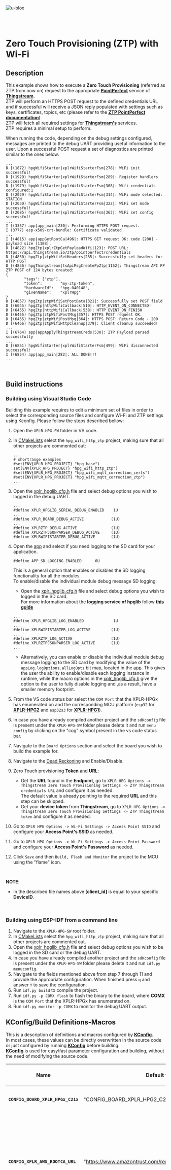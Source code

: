 ![u-blox](./../../../media/shared/logos/ublox_logo.jpg)

<br>
<br>

# Zero Touch Provisioning (ZTP) with Wi-Fi

## Description
This example shows how to execute a **Zero Touch Provisioning** (referred as ZTP from now on) request to the appropriate **[PointPerfect](https://developer.thingstream.io/guides/location-services/pointperfect-getting-started)** service of **[Thingstream](https://developer.thingstream.io/home)**.\
ZTP will perform an HTTPS POST request to the defined credentials URL and if successful will receive a JSON reply populated with settings such as keys, certificates, topics, etc (please refer to the **[ZTP PointPerfect documentation](./../../../docs/README_thingstream_ztp.md)**).\
ZTP will fetch all required settings for **[Thingstream's](https://developer.thingstream.io/home)** services.\
ZTP requires a minimal setup to perform.

When running the code, depending on the debug settings configured, messages are printed to the debug UART providing useful information to the user. Upon a successful POST request a set of diagnostics are printed similar to the ones below:

```
...
D [(1872) hpgWifiStarter|xplrWifiStarterFsm|278|: WiFi init successful!
D [(1929) hpgWifiStarter|xplrWifiStarterFsm|289|: Register handlers successful!
D [(1979) hpgWifiStarter|xplrWifiStarterFsm|308|: Wifi credentials configured:1
D [(2029) hpgWifiStarter|xplrWifiStarterFsm|314|: WiFi mode selected: STATION
D [(2030) hpgWifiStarter|xplrWifiStarterFsm|322|: WiFi set mode successful!
D [(2085) hpgWifiStarter|xplrWifiStarterFsm|363|: WiFi set config successful!
...
I [(3357) app|app_main|230|: Performing HTTPS POST request.
I (3777) esp-x509-crt-bundle: Certificate validated
...
I [(4815) app|appGetRootCa|496|: HTTPS GET request OK: code [200] - payload size [1188].
D [(4822) hpgZtp|xplrZtpGetPayloadWifi|123|: POST URL: https://api.thingstream.io/ztp/pointperfect/credentials
D [(4830) hpgZtp|ztpWifiSetHeaders|285|: Successfully set headers for HTTP POST
D [(4836) hpgThingstream|tsApiMsgCreatePpZtp|1152|: Thingstream API PP ZTP POST of 124 bytes created:
{
        "tags": ["ztp"],
        "token":        "my-ztp-token",
        "hardwareId":   "hpg-040148",
        "givenName":    "xplrHpg"
}
D [(4857) hpgZtp|ztpWifiSetPostData|321|: Successfully set POST field
D [(6045) hpgZtp|httpWifiCallback|510|: HTTP_EVENT_ON_CONNECTED!
D [(6455) hpgZtp|httpWifiCallback|538|: HTTP_EVENT_ON_FINISH
D [(6455) hpgZtp|ztpWifiPostMsg|357|: HTTPS POST request OK.
D [(6455) hpgZtp|ztpWifiPostMsg|364|: HTTPS POST: Return Code - 200
D [(6466) hpgZtp|ztpWifiHttpCleanup|379|: Client cleanup succeeded!
...
I [(6764) app|appApplyThingstreamCreds|530|: ZTP Payload parsed successfully
...
D [(6851) hpgWifiStarter|xplrWifiStarterFsm|499|: WiFi disconnected successful!
I [(6854) app|app_main|282|: ALL DONE!!!
...
```
<br>

## Build instructions

### Building using Visual Studio Code
Building this example requires to edit a minimum set of files in order to select the corresponding source files and configure Wi-Fi and ZTP settings using Kconfig.
Please follow the steps described bellow:

1. Open the `XPLR-HPG-SW` folder in VS code.
2. In [CMakeLists](./../../../CMakeLists.txt) select the `hpg_wifi_http_ztp` project, making sure that all other projects are commented out:
   ```
   ...
   # shortrange examples
   #set(ENV{XPLR_HPG_PROJECT} "hpg_base")
   set(ENV{XPLR_HPG_PROJECT} "hpg_wifi_http_ztp")
   #set(ENV{XPLR_HPG_PROJECT} "hpg_wifi_mqtt_correction_certs")
   #set(ENV{XPLR_HPG_PROJECT} "hpg_wifi_mqtt_correction_ztp")
   ...
   ```
3. Open the [xplr_hpglib_cfg.h](./../../../components/hpglib/xplr_hpglib_cfg.h) file and select debug options you wish to logged in the debug UART.
   ```
   ...
   #define XPLR_HPGLIB_SERIAL_DEBUG_ENABLED    1U
   ...
   #define XPLR_BOARD_DEBUG_ACTIVE            (1U)
   ...
   #define XPLRZTP_DEBUG_ACTIVE               (1U)
   #define XPLRZTPJSONPARSER_DEBUG_ACTIVE     (1U)
   #define XPLRWIFISTARTER_DEBUG_ACTIVE       (1U)
   ```
4. Open the [app](./main/hpg_wifi_http_ztp.c) and select if you need logging to the SD card for your application.
   ```
   #define APP_SD_LOGGING_ENABLED      0U
   ```
   This is a general option that enables or disables the SD logging functionality for all the modules. <br> 
   To enable/disable the individual module debug message SD logging:

   - Open the [xplr_hpglib_cfg.h](./../../../components/hpglib/xplr_hpglib_cfg.h) file and select debug options you wish to logged in the SD card.\
   For more information about the **logging service of hpglib** follow **[this guide](./../../../components/hpglib/src/log_service/README.md)**
   ```
   ...
   #define XPLR_HPGLIB_LOG_ENABLED             1U
   ...
   #define XPLRWIFISTARTER_LOG_ACTIVE         (1U)
   ...
   #define XPLRZTP_LOG_ACTIVE                 (1U)
   #define XPLRZTPJSONPARSER_LOG_ACTIVE       (1U)
   ...

   ```
   - Alternatively, you can enable or disable the individual module debug message logging to the SD card by modifying the value of the `appLog.logOptions.allLogOpts` bit map, located in the [app](./main/hpg_wifi_http_ztp.c). This gives the user the ability to enable/disable each logging instance in runtime, while the macro options in the [xplr_hpglib_cfg.h](./../../../components/hpglib/xplr_hpglib_cfg.h) give the option to the user to fully disable logging and ,as a result, have a smaller memory footprint.
5. From the VS code status bar select the `COM Port` that the XPLR-HPGx has enumerated on and the corresponding MCU platform (`esp32` for **[XPLR-HPG2](https://www.u-blox.com/en/product/xplr-hpg-2)** and `esp32s3` for **[XPLR-HPG1](https://www.u-blox.com/en/product/xplr-hpg-1)**).
6. In case you have already compiled another project and the `sdKconfig` file is present under the `XPLR-HPG-SW` folder please delete it and run `menu config` by clicking on the "cog" symbol present in the vs code status bar.
7. Navigate to the `Board Options` section and select the board you wish to build the example for.
8. Navigate to the [Dead Reckoning](./../../../docs/README_dead_reckoning.md) and Enable/Disable.
9.  Zero Touch provisioning [**Token** and **URL**](./../../../docs/README_thingstream_ztp.md):
    - Get the **URL** found in the **Endpoint**, go to `XPLR HPG Options -> Thingstream Zero Touch Provisioning Settings -> ZTP Thingstream credentials URL` and configure it as needed.\
    The default value is already pointing to the required **URL** and this step can be skipped.
    - Get your **device token** from **Thingstream**, go to `XPLR HPG Options -> Thingstream Zero Touch Provisioning Settings -> ZTP Thingstream token` and configure it as needed.
10. Go to `XPLR HPG Options -> Wi-Fi Settings -> Access Point SSID` and configure your **Access Point's SSID** as needed.
11. Go to `XPLR HPG Options -> Wi-Fi Settings -> Access Point Password` and configure your **Access Point's Password** as needed.
12. Click `Save` and then `Build, Flash and Monitor` the project to the MCU using the "flame" icon.
<br>

**NOTE**:
- In the described file names above **\[client_id\]** is equal to your specific **DeviceID**.
<br>

### Building using ESP-IDF from a command line
1. Navigate to the `XPLR-HPG-SW` root folder.
2. In [CMakeLists](./../../../CMakeLists.txt) select the `hpg_wifi_http_ztp` project, making sure that all other projects are commented out.
3. Open the [xplr_hpglib_cfg.h](./../../../components/hpglib/xplr_hpglib_cfg.h) file and select debug options you wish to be logged in the SD card or the debug UART.
4. In case you have already compiled another project and the `sdKconfig` file is present under the `XPLR-HPG-SW` folder please delete it and run `idf.py menuconfig`.
5. Navigate to the fields mentioned above from step 7 through 11 and provide the appropriate configuration. When finished press `q` and answer `Y` to save the configuration.
6. Run `idf.py build` to compile the project.
7. Run `idf.py -p COMX flash` to flash the binary to the board, where **COMX** is the `COM Port` that the XPLR-HPGx has enumerated on.
8. Run `idf.py monitor -p COMX` to monitor the debug UART output.

## KConfig/Build Definitions-Macros
This is a description of definitions and macros configured by **[KConfig](./../../../docs/README_kconfig.md)**.\
In most cases, these values can be directly overwritten in the source code or just configured by running **[KConfig](./../../../docs/README_kconfig.md)** before building.\
**[KConfig](./../../../docs/README_kconfig.md)** is used for easy/fast parameter configuration and building, without the need of modifying the source code.

Name | Default value | Belongs to | Description | Manual overwrite notes
--- | --- | --- | --- | ---
**`CONFIG_BOARD_XPLR_HPGx_C21x`** | "CONFIG_BOARD_XPLR_HPG2_C214" | **[boards](./../../../components/boards)** | Board variant to build firmware for.|
**`CONFIG_XPLR_AWS_ROOTCA_URL`** | "https://www.amazontrust.com/repository/AmazonRootCA1.pem" | **[hpg_wifi_http_ztp](./main/hpg_wifi_http_ztp.c)** | Amazon Url in order to fetch the Root CA certificate. If not using a different Root CA certificate leave to default value.| You will have to replace this value with your specific token, either directly editing source code in the app or using **[KConfig](./../../../docs/README_kconfig.md)**.
**`CONFIG_XPLR_TS_PP_ZTP_TOKEN`** | "ztp-token" | **[hpg_wifi_http_ztp](./main/hpg_wifi_http_ztp.c)** | A device token taken from **Thingstream** devices. | You will have to replace this value with your specific token, either directly editing source code in the app or using **[KConfig](./../../../docs/README_kconfig.md)**.
**`CONFIG_XPLR_WIFI_SSID`** | "ssid" | **[hpg_wifi_http_ztp](./main/hpg_wifi_http_ztp.c)** | AP SSID name to try and connect to. | You can replace this value by either directly editing source code in the app or using **[KConfig](./../../../docs/README_kconfig.md)**.
**`CONFIG_XPLR_WIFI_PASSWORD`** | "password" | **[hpg_wifi_http_ztp](./main/hpg_wifi_http_ztp.c)** | AP password to try and connect to.| You can replace this value by either directly editing source code in the app or using **[KConfig](./../../../docs/README_kconfig.md)**.
<br>

## Local Definitions-Macros
This is a description of definitions and macros found in the sample which are only present in main files.\
All definitions/macros below are meant to make variables more identifiable.\
You can change local macros as you wish inside the app.

Name | Description 
--- | --- 
**`APP_SERIAL_DEBUG_ENABLED`** | Switches debug printing messages ON or OFF.
**`APP_SD_LOGGING_ENABLED`** | Switches logging of the application messages to the SD card ON or OFF.
**`KIB`** | Helper definition to denote a size of 1 KByte.
**`APP_ZTP_PAYLOAD_BUF_SIZE`** | A 10 KByte buffer size to store the POST response body from Zero Touch Provisioning.
**`APP_KEYCERT_PARSE_BUF_SIZE`** | A 2 KByte buffer size used for both key and cert/pem key parsed data from ZTP.
**`APP_TOPICS_ARRAY_MAX_SIZE`** | Max topics we can parse.
**`APP_SD_HOT_PLUG_FUNCTIONALITY`** | Option to enable the hot plug functionality of the SD card driver (being able to insert and remove the card in runtime).
<br>

## Modules-Components used

Name | Description 
--- | --- 
**[boards](./../../../components/boards)** | Board variant selection.
**[hpglib/common](./../../../components/hpglib/src/common)** | Common functions.
**[xplr_wifi_starter](./../../../components/xplr_wifi_starter)** | XPLR Wi-Fi connection manager.
**[hpglib/ztp_service](./../../../components/hpglib/src/ztp_service/)** | Performs Zero Touch Provisioning POST and gets necessary data for MQTT.
**[hpglib/thingstream_service](./../../../components/hpglib/src/thingstream_service/)** | XPLR thingstream parser.
**[hpglib/log_service](./../../../components/hpglib/src/log_service/)** | XPLR logging service.
**[hpglib/sd_service](./../../../components/hpglib/src/sd_service/)** | Internally used by **[log_service](./../../../components/hpglib/src/log_service/)**.
